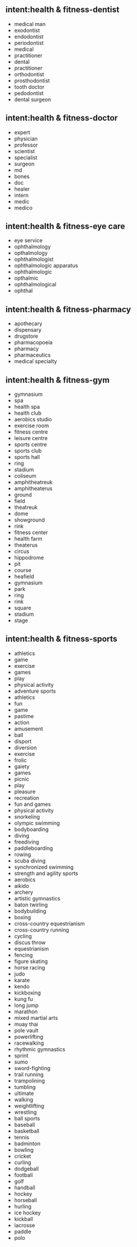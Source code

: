 ## intent:health & fitness-dentist
- medical man
- exodontist 
- endodontist 
- periodontist 
- medical 
- practitioner 
- dental 
- practitioner 
- orthodontist 
- prosthodontist 
- tooth doctor 
- pedodontist 
- dental surgeon 

## intent:health & fitness-doctor
- expert
- physician
- professor
- scientist
- specialist
- surgeon
- md
- bones
- doc
- healer
- intern
- medic
- medico

## intent:health & fitness-eye care
- eye service
- ophthalmology
- opthalmology
- ophthalmologist
- ophthalmologic apparatus
- ophthalmologic
- opthalmic
- ophthalmological
- ophthal

## intent:health & fitness-pharmacy
- apothecary
- dispensary
- drugstore
- pharmacopoeia
- pharmacy
- pharmaceutics 
- medical specialty  

## intent:health & fitness-gym
- gymnasium
- spa
- health spa
- health club
- aerobics studio
- exercise room
- fitness centre
- leisure centre
- sports centre
- sports club
- sports hall
- ring
- stadium
- coliseum
- amphitheatreuk
- amphitheaterus
- ground
- field
- theatreuk
- dome
- showground
- rink
- fitness center
- health farm
- theaterus
- circus
- hippodrome
- pit
- course
- heafield
- gymnasium
- park
- ring
- rink
- square
- stadium
- stage

## intent:health & fitness-sports
- athletics
- game
- exercise
- games
- play
- physical activity
- adventure sports
- athletics
- fun
- game
- pastime
- action
- amusement
- ball
- disport
- diversion
- exercise
- frolic
- gaiety
- games
- picnic
- play
- pleasure
- recreation
- fun and games
- physical activity
- snorkeling
- olympic swimming
- bodyboarding
- diving
- freediving
- paddleboarding
- rowing
- scuba diving
- synchronized swimming
- strength and agility sports
- aerobics
- aikido
- archery
- artistic gymnastics
- baton twirling
- bodybuilding
- boxing
- cross-country equestrianism
- cross-country running
- cycling
- discus throw
- equestrianism
- fencing
- figure skating
- horse racing
- judo
- karate
- kendo
- kickboxing
- kung fu
- long jump
- marathon
- mixed martial arts
- muay thai
- pole vault
- powerlifting
- racewalking
- rhythmic gymnastics
- sprint
- sumo
- sword-fighting
- trail running
- trampolining
- tumbling
- ultimate
- walking
- weightlifting
- wrestling
- ball sports
- baseball
- basketball
- tennis
- badminton
- bowling
- cricket
- curling
- dodgeball
- football
- golf
- handball
- hockey
- horseball
- hurling
- ice hockey
- kickball
- lacrosse
- paddle
- polo
